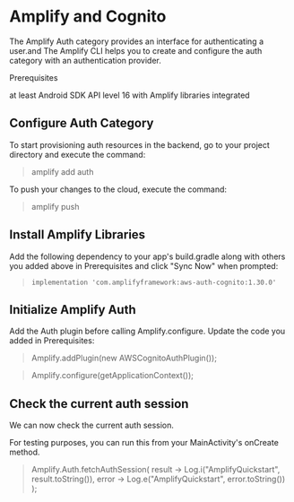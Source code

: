 # Amplify and Cognito

The Amplify Auth category provides an interface for authenticating a user.and The Amplify CLI helps you to create and configure the auth category with an authentication provider.

Prerequisites

at least Android SDK API level 16 with Amplify libraries integrated

## Configure Auth Category

To start provisioning auth resources in the backend, go to your project directory and execute the command:

> amplify add auth


To push your changes to the cloud, execute the command:

> amplify push


## Install Amplify Libraries

Add the following dependency to your app's build.gradle along with others you added above in Prerequisites and click "Sync Now" when prompted:

>     implementation 'com.amplifyframework:aws-auth-cognito:1.30.0'

## Initialize Amplify Auth

Add the Auth plugin before calling Amplify.configure. Update the code you added in Prerequisites:

> Amplify.addPlugin(new AWSCognitoAuthPlugin());

> Amplify.configure(getApplicationContext());


## Check the current auth session

We can now check the current auth session.

For testing purposes, you can run this from your MainActivity's onCreate method.

>Amplify.Auth.fetchAuthSession(
 >   result -> Log.i("AmplifyQuickstart", result.toString()),
 >   error -> Log.e("AmplifyQuickstart", error.toString())
> );




